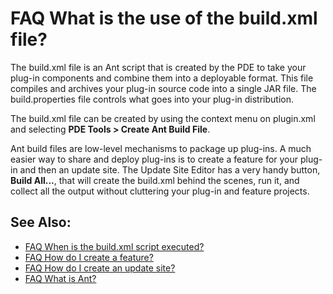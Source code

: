 

FAQ What is the use of the build.xml file?
==========================================

The build.xml file is an Ant script that is created by the PDE to take your plug-in components and combine them into a deployable format. This file compiles and archives your plug-in source code into a single JAR file. The build.properties file controls what goes into your plug-in distribution.

The build.xml file can be created by using the context menu on plugin.xml and selecting **PDE Tools > Create Ant Build File**.

Ant build files are low-level mechanisms to package up plug-ins. A much easier way to share and deploy plug-ins is to create a feature for your plug-in and then an update site. The Update Site Editor has a very handy button, **Build All...**, that will create the build.xml behind the scenes, run it, and collect all the output without cluttering your plug-in and feature projects.

See Also:
---------

*   [FAQ When is the build.xml script executed?](./FAQ_When_is_the_build_script_executed.md "FAQ When is the build.xml script executed?")
*   [FAQ How do I create a feature?](./FAQ_How_do_I_create_a_feature.md "FAQ How do I create a feature?")
*   [FAQ How do I create an update site?](./FAQ_How_do_I_create_an_update_site.md "FAQ How do I create an update site")
*   [FAQ What is Ant?](./FAQ_What_is_Ant.md "FAQ What is Ant?")

